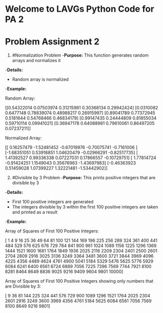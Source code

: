 # Welcome to LAVGs Python Code for PA 2

# Problem Assignment 2

1. #Normalization Problem
-**Purpose:** This function generates random arrays and normalizes it

-**Details:**
  - Random array is normalized

-**Example:**

Random Array:

[[0.54322014 0.07503974 0.31215981 0.30368134 0.29942424]
 [0.0310082  0.6477148  0.78839074 0.48988217 0.26915997]
 [0.89041789 0.77372945 0.5181644  0.54768466 0.46834179]
 [0.99147435 0.24444809 0.81855034 0.59710114 0.09941021]
 [0.36947178 0.64088981 0.79610061 0.86497205 0.07237211]]

Normalized Array:

[[ 0.16257479 -1.52481452 -0.67019976 -0.70075741 -0.7161006 ]
 [-1.68351051  0.53918851  1.04620479 -0.02966291 -0.82517735]
 [ 1.41392527  0.99336338  0.07227031  0.17866557 -0.10729751]
 [ 1.77814724 -0.91424251  1.1549043   0.35676963 -1.43697983]
 [-0.46363923  0.51459028  1.07399227  1.32221481 -1.53442902]]

 2. #Divisible by 3 Problem
  -**Purpose:** This prints positive integers that are divisible by 3

-**Details:**
  - First 100 positive integers are generated
  - The integers divisible by 3 within the first 100 positive integers are taken and printed as a result

-**Example:**

Array of Squares of First 100 Positive Integers:

[    1     4     9    16    25    36    49    64    81   100   121   144
   169   196   225   256   289   324   361   400   441   484   529   576
   625   676   729   784   841   900   961  1024  1089  1156  1225  1296
  1369  1444  1521  1600  1681  1764  1849  1936  2025  2116  2209  2304
  2401  2500  2601  2704  2809  2916  3025  3136  3249  3364  3481  3600
  3721  3844  3969  4096  4225  4356  4489  4624  4761  4900  5041  5184
  5329  5476  5625  5776  5929  6084  6241  6400  6561  6724  6889  7056
  7225  7396  7569  7744  7921  8100  8281  8464  8649  8836  9025  9216
  9409  9604  9801 10000]

Array of Squares of First 100 Positive Integers showing only numbers that are Divisible by 3:

[   9   36   81  144  225  324  441  576  729  900 1089 1296 1521 1764
 2025 2304 2601 2916 3249 3600 3969 4356 4761 5184 5625 6084 6561 7056
 7569 8100 8649 9216 9801]
